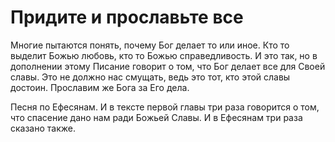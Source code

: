 # Придите и прославьте все

Многие пытаются понять, почему Бог делает то или иное. Кто то выделит Божью любовь, кто то Божью справедливость. И это так, но в дополнении этому Писание говорит о том, что Бог делает все для Своей славы. Это не должно нас смущать, ведь это тот, кто этой славы достоин. Прославим же Бога за Его дела.

Песня по Ефесянам. И в тексте первой главы три раза говорится о том, что спасение дано нам ради Божьей Славы. И в Ефесянам три раза сказано также.
